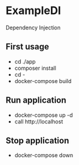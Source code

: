 # ExampleDI
Dependency Injection

## First usage
* cd ./app
* composer install
* cd -
* docker-compose build

## Run application
* docker-compose up -d
* call http://localhost

## Stop application
* docker-compose down
